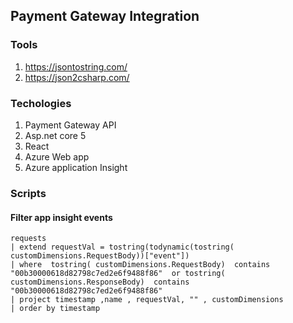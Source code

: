 ﻿## Payment Gateway Integration

### Tools
1. https://jsontostring.com/
2. https://json2csharp.com/

### Techologies
1. Payment Gateway API
2. Asp.net core 5
3. React
4. Azure Web app
5. Azure application Insight

### Scripts
#### Filter app insight events
```
requests 
| extend requestVal = tostring(todynamic(tostring( customDimensions.RequestBody))["event"])
| where  tostring( customDimensions.RequestBody)  contains "00b30000618d82798c7ed2e6f9488f86"  or tostring( customDimensions.ResponseBody)  contains "00b30000618d82798c7ed2e6f9488f86" 
| project timestamp ,name , requestVal, "" , customDimensions
| order by timestamp
```


